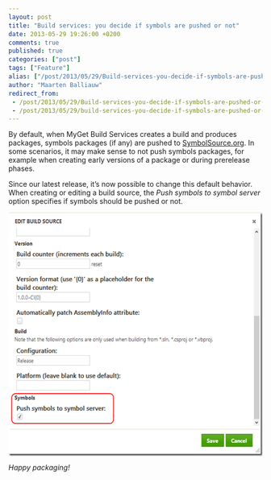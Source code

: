 ```yaml
---
layout: post
title: "Build services: you decide if symbols are pushed or not"
date: 2013-05-29 19:26:00 +0200
comments: true
published: true
categories: ["post"]
tags: ["Feature"]
alias: ["/post/2013/05/29/Build-services-you-decide-if-symbols-are-pushed-or-not.aspx", "/post/2013/05/29/build-services-you-decide-if-symbols-are-pushed-or-not.aspx"]
author: "Maarten Balliauw"
redirect_from:
 - /post/2013/05/29/Build-services-you-decide-if-symbols-are-pushed-or-not.aspx.html
 - /post/2013/05/29/build-services-you-decide-if-symbols-are-pushed-or-not.aspx.html
---
```


<p>By default, when MyGet Build Services creates a build and produces packages, symbols packages (if any) are pushed to <a href="http://www.SymbolSource.org">SymbolSource.org</a>. In some scenarios, it may make sense to not push symbols packages, for example when creating early versions of a package or during prerelease phases.</p>
<p>Since our latest release, it&rsquo;s now possible to change this default behavior. When creating or editing a build source, the <em>Push symbols to symbol server</em> option specifies if symbols should be pushed or not.</p>
<p><a href="/images/image_58.png"><img style="background-image: none; float: none; padding-top: 0px; padding-left: 0px; margin-left: auto; display: block; padding-right: 0px; margin-right: auto; border: 0px;" title="Configure symbol server behaviour in build services" src="/images/image_thumb_56.png" alt="Configure symbol server behaviour in build services" width="569" height="484" border="0" /></a></p>
<p><em>Happy packaging!</em></p>



